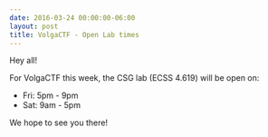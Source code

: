 ```yaml
---
date: 2016-03-24 00:00:00-06:00
layout: post
title: VolgaCTF - Open Lab times
---
```


Hey all!

For VolgaCTF this week, the CSG lab (ECSS 4.619) will be open on:

-   Fri: 5pm - 9pm
-   Sat: 9am - 5pm

We hope to see you there!
